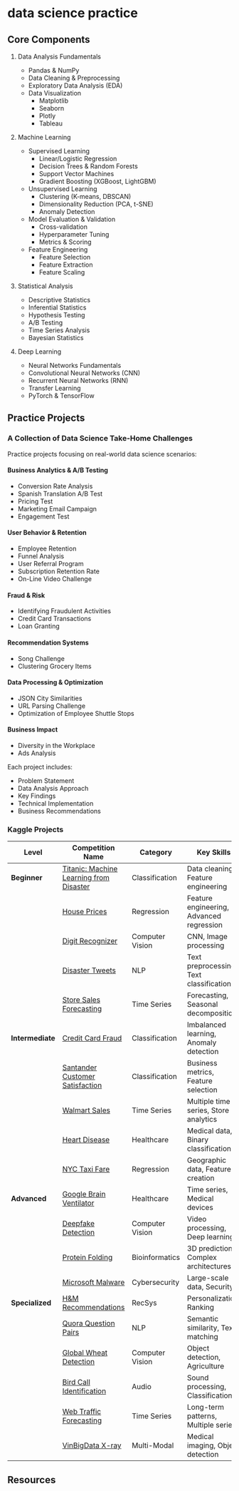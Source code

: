# data science practice

## Core Components
1. Data Analysis Fundamentals
   - Pandas & NumPy
   - Data Cleaning & Preprocessing
   - Exploratory Data Analysis (EDA)
   - Data Visualization
     - Matplotlib
     - Seaborn
     - Plotly
     - Tableau

2. Machine Learning
   - Supervised Learning
     - Linear/Logistic Regression
     - Decision Trees & Random Forests
     - Support Vector Machines
     - Gradient Boosting (XGBoost, LightGBM)
   - Unsupervised Learning
     - Clustering (K-means, DBSCAN)
     - Dimensionality Reduction (PCA, t-SNE)
     - Anomaly Detection
   - Model Evaluation & Validation
     - Cross-validation
     - Hyperparameter Tuning
     - Metrics & Scoring
   - Feature Engineering
     - Feature Selection
     - Feature Extraction
     - Feature Scaling

3. Statistical Analysis
   - Descriptive Statistics
   - Inferential Statistics
   - Hypothesis Testing
   - A/B Testing
   - Time Series Analysis
   - Bayesian Statistics

4. Deep Learning
   - Neural Networks Fundamentals
   - Convolutional Neural Networks (CNN)
   - Recurrent Neural Networks (RNN)
   - Transfer Learning
   - PyTorch & TensorFlow

## Practice Projects

### A Collection of Data Science Take-Home Challenges
Practice projects focusing on real-world data science scenarios:

#### Business Analytics & A/B Testing
- Conversion Rate Analysis
- Spanish Translation A/B Test
- Pricing Test
- Marketing Email Campaign
- Engagement Test

#### User Behavior & Retention
- Employee Retention
- Funnel Analysis
- User Referral Program
- Subscription Retention Rate
- On-Line Video Challenge

#### Fraud & Risk
- Identifying Fraudulent Activities
- Credit Card Transactions
- Loan Granting

#### Recommendation Systems
- Song Challenge
- Clustering Grocery Items

#### Data Processing & Optimization
- JSON City Similarities
- URL Parsing Challenge
- Optimization of Employee Shuttle Stops

#### Business Impact
- Diversity in the Workplace
- Ads Analysis

Each project includes:
- Problem Statement
- Data Analysis Approach
- Key Findings
- Technical Implementation
- Business Recommendations

### Kaggle Projects

| Level | Competition Name | Category | Key Skills | Description |
|-------|-----------------|-----------|------------|-------------|
| **Beginner** | [Titanic: Machine Learning from Disaster](https://www.kaggle.com/c/titanic) | Classification | Data cleaning, Feature engineering | Predict passenger survival |
| | [House Prices](https://www.kaggle.com/c/house-prices-advanced-regression-techniques) | Regression | Feature engineering, Advanced regression | Predict house prices |
| | [Digit Recognizer](https://www.kaggle.com/c/digit-recognizer) | Computer Vision | CNN, Image processing | MNIST digit classification |
| | [Disaster Tweets](https://www.kaggle.com/c/nlp-getting-started) | NLP | Text preprocessing, Text classification | Identify real disaster tweets |
| | [Store Sales Forecasting](https://www.kaggle.com/c/store-sales-time-series-forecasting) | Time Series | Forecasting, Seasonal decomposition | Predict store sales |
| **Intermediate** | [Credit Card Fraud](https://www.kaggle.com/mlg-ulb/creditcardfraud) | Classification | Imbalanced learning, Anomaly detection | Detect fraudulent transactions |
| | [Santander Customer Satisfaction](https://www.kaggle.com/c/santander-customer-satisfaction) | Classification | Business metrics, Feature selection | Predict customer satisfaction |
| | [Walmart Sales](https://www.kaggle.com/c/walmart-recruiting-store-sales-forecasting) | Time Series | Multiple time series, Store analytics | Forecast sales across stores |
| | [Heart Disease](https://www.kaggle.com/ronitf/heart-disease-uci) | Healthcare | Medical data, Binary classification | Predict heart disease |
| | [NYC Taxi Fare](https://www.kaggle.com/c/new-york-city-taxi-fare-prediction) | Regression | Geographic data, Feature creation | Predict taxi fares |
| **Advanced** | [Google Brain Ventilator](https://www.kaggle.com/c/ventilator-pressure-prediction) | Healthcare | Time series, Medical devices | Predict ventilator pressure |
| | [Deepfake Detection](https://www.kaggle.com/c/deepfake-detection-challenge) | Computer Vision | Video processing, Deep learning | Detect manipulated videos |
| | [Protein Folding](https://www.kaggle.com/c/predicting-molecular-properties) | Bioinformatics | 3D prediction, Complex architectures | Predict protein structures |
| | [Microsoft Malware](https://www.kaggle.com/c/microsoft-malware-prediction) | Cybersecurity | Large-scale data, Security | Detect malicious software |
| **Specialized** | [H&M Recommendations](https://www.kaggle.com/c/h-and-m-personalized-fashion-recommendations) | RecSys | Personalization, Ranking | Fashion recommendations |
| | [Quora Question Pairs](https://www.kaggle.com/c/quora-question-pairs) | NLP | Semantic similarity, Text matching | Identify duplicate questions |
| | [Global Wheat Detection](https://www.kaggle.com/c/global-wheat-detection) | Computer Vision | Object detection, Agriculture | Detect wheat heads |
| | [Bird Call Identification](https://www.kaggle.com/c/birdclef-2021) | Audio | Sound processing, Classification | Identify bird species |
| | [Web Traffic Forecasting](https://www.kaggle.com/c/web-traffic-time-series-forecasting) | Time Series | Long-term patterns, Multiple series | Predict website traffic |
| | [VinBigData X-ray](https://www.kaggle.com/c/vinbigdata-chest-xray-abnormalities-detection) | Multi-Modal | Medical imaging, Object detection | Detect chest abnormalities |



## Resources




